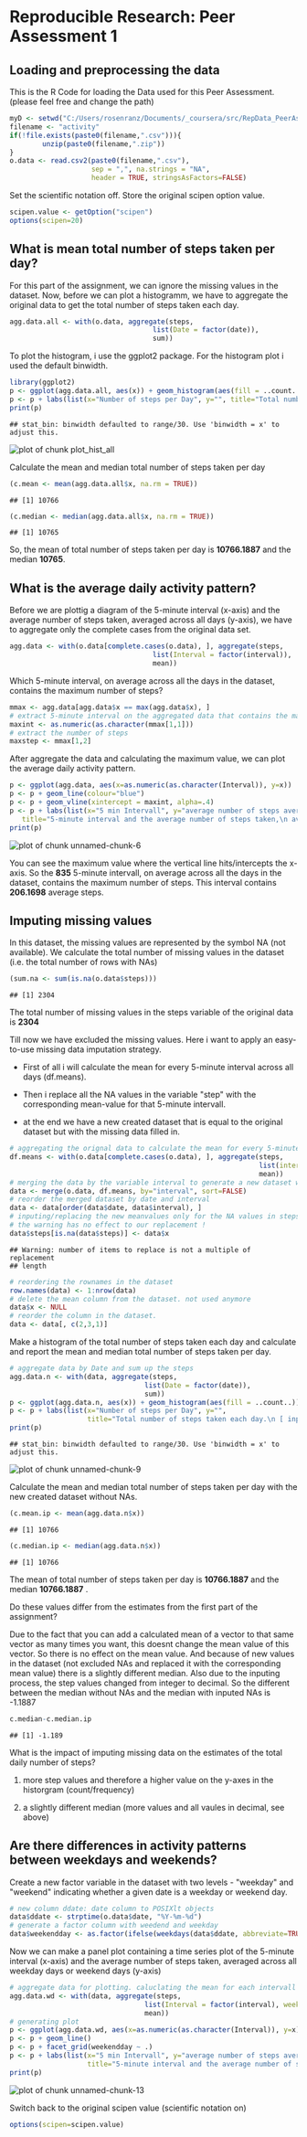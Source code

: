 # Reproducible Research: Peer Assessment 1




## Loading and preprocessing the data

This is the R Code for loading the Data used for this Peer Assessment.
(please feel free and change the path)


```r
myD <- setwd("C:/Users/rosenranz/Documents/_coursera/src/RepData_PeerAssessment1")
filename <- "activity"
if(!file.exists(paste0(filename,".csv"))){
        unzip(paste0(filename,".zip"))
}        
o.data <- read.csv2(paste0(filename,".csv"), 
                    sep = ",", na.strings = "NA", 
                    header = TRUE, stringsAsFactors=FALSE)
```


Set the scientific notation off. Store the original scipen option value.


```r
scipen.value <- getOption("scipen")
options(scipen=20)
```


## What is mean total number of steps taken per day?

For this part of the assignment, we can ignore the missing values in the dataset.
Now, before we can plot a histogramm, we have to aggregate the original data to get the total number of steps taken each day.


```r
agg.data.all <- with(o.data, aggregate(steps, 
                                   list(Date = factor(date)), 
                                   sum))
```

To plot the histogram, i use the ggplot2 package. For the histogram plot i used the default binwidth.


```r
library(ggplot2)
p <- ggplot(agg.data.all, aes(x)) + geom_histogram(aes(fill = ..count..))
p <- p + labs(list(x="Number of steps per Day", y="", title="Total number of steps taken each day"))
print(p)
```

```
## stat_bin: binwidth defaulted to range/30. Use 'binwidth = x' to adjust this.
```

![plot of chunk plot_hist_all](figure/plot_hist_all.png) 

Calculate the mean and median total number of steps taken per day


```r
(c.mean <- mean(agg.data.all$x, na.rm = TRUE))
```

```
## [1] 10766
```

```r
(c.median <- median(agg.data.all$x, na.rm = TRUE))
```

```
## [1] 10765
```

So, the mean of total number of steps taken per day is **10766.1887** and the median **10765**.


## What is the average daily activity pattern?

Before we are plottig a diagram of the 5-minute interval (x-axis) and the average number of steps taken, averaged across all days (y-axis), we have to aggregate only the complete cases from the original data set.


```r
agg.data <- with(o.data[complete.cases(o.data), ], aggregate(steps, 
                                   list(Interval = factor(interval)), 
                                   mean))
```


Which 5-minute interval, on average across all the days in the dataset, contains the maximum number of steps?


```r
mmax <- agg.data[agg.data$x == max(agg.data$x), ]
# extract 5-minute interval on the aggregated data that contains the maximum number of steps
maxint <- as.numeric(as.character(mmax[1,1]))
# extract the number of steps
maxstep <- mmax[1,2]
```

After aggregate the data and calculating the maximum value, we can plot the average daily activity pattern.


```r
p <- ggplot(agg.data, aes(x=as.numeric(as.character(Interval)), y=x)) 
p <- p + geom_line(colour="blue")
p <- p + geom_vline(xintercept = maxint, alpha=.4)
p <- p + labs(list(x="5 min Intervall", y="average number of steps averaged across all days", 
   title="5-minute interval and the average number of steps taken,\n averaged across all days\n (October 2012 to November 2012)"))
print(p)
```

![plot of chunk unnamed-chunk-6](figure/unnamed-chunk-6.png) 

You can see the maximum value where the vertical line hits/intercepts the x-axis. So the **835** 5-minute intervall, on average across all the days in the dataset, contains the maximum number of steps. This interval contains **206.1698** average steps.


## Imputing missing values

In this dataset, the missing values are represented by the symbol NA (not available). We calculate the total number of missing values in the dataset (i.e. the total number of rows with NAs)



```r
(sum.na <- sum(is.na(o.data$steps)))
```

```
## [1] 2304
```

The total number of missing values in the steps variable of the original data is **2304**

Till now we have excluded the missing values. Here i want to apply an easy-to-use missing data imputation strategy. 

- First of all i will calculate the mean for every 5-minute interval across all days (df.means).

- Then i replace all the NA values in the variable "step" with the corresponding mean-value for that 5-minute intervall.

- at the end we have a new created dataset that is equal to the original dataset but with the missing data filled in.


```r
# aggregating the orignal data to calculate the mean for every 5-minutes interval
df.means <- with(o.data[complete.cases(o.data), ], aggregate(steps, 
                                                             list(interval = factor(interval)), 
                                                             mean))
# merging the data by the variable interval to generate a new dataset with the the new mean value corresponding to the interval.
data <- merge(o.data, df.means, by="interval", sort=FALSE)
# reorder the merged dataset by date and interval
data <- data[order(data$date, data$interval), ]
# inputing/replacing the new meanvalues only for the NA values in steps.
# the warning has no effect to our replacement !
data$steps[is.na(data$steps)] <- data$x
```

```
## Warning: number of items to replace is not a multiple of replacement
## length
```

```r
# reordering the rownames in the dataset
row.names(data) <- 1:nrow(data)
# delete the mean column from the dataset. not used anymore
data$x <- NULL
# reorder the column in the dataset.
data <- data[, c(2,3,1)]
```

Make a histogram of the total number of steps taken each day and calculate and report the mean and median total number of steps taken per day.


```r
# aggregate data by Date and sum up the steps
agg.data.n <- with(data, aggregate(steps, 
                                 list(Date = factor(date)), 
                                 sum))
p <- ggplot(agg.data.n, aes(x)) + geom_histogram(aes(fill = ..count..))
p <- p + labs(list(x="Number of steps per Day", y="", 
                   title="Total number of steps taken each day.\n [ inpute missing values ]"))
print(p)
```

```
## stat_bin: binwidth defaulted to range/30. Use 'binwidth = x' to adjust this.
```

![plot of chunk unnamed-chunk-9](figure/unnamed-chunk-9.png) 

Calculate the mean and median total number of steps taken per day with the new created dataset without NAs.


```r
(c.mean.ip <- mean(agg.data.n$x))
```

```
## [1] 10766
```

```r
(c.median.ip <- median(agg.data.n$x))
```

```
## [1] 10766
```

The mean of total number of steps taken per day is **10766.1887** and the median **10766.1887** .  

  
Do these values differ from the estimates from the first part of the assignment?

Due to the fact that you can add a calculated mean of a vector to that same vector as many times you want, this doesnt change the mean value of this vector.
So there is no effect on the mean value.
And because of new values in the dataset (not excluded NAs and replaced it with the corresponding mean value) there is a slightly different median. Also due to the inputing process, the step values changed from integer to decimal. So the different between the median without NAs and the median with inputed NAs is -1.1887


```r
c.median-c.median.ip
```

```
## [1] -1.189
```

What is the impact of imputing missing data on the estimates of the total
daily number of steps?

1. more step values and therefore a higher value on the y-axes in the historgram (count/frequency)

2. a slightly different median (more values and all vaules in decimal, see above)


## Are there differences in activity patterns between weekdays and weekends?

Create a new factor variable in the dataset with two levels - "weekday" and "weekend" indicating whether a given date is a weekday or weekend day.


```r
# new column ddate: date column to POSIXlt objects
data$ddate <- strptime(o.data$date, "%Y-%m-%d")
# generate a factor column with weedend and weekday
data$weekendday <- as.factor(ifelse(weekdays(data$ddate, abbreviate=TRUE) %in% c("Sa","So"), "weekend", "weekday"))
```

Now we can make a panel plot containing a time series plot of the 5-minute interval (x-axis) and the average number of steps taken, averaged across all weekday days or weekend days (y-axis)


```r
# aggregate data for plotting. caluclating the mean for each intervall for weekdays and weekends
agg.data.wd <- with(data, aggregate(steps, 
                                 list(Interval = factor(interval), weekendday = weekendday), 
                                 mean))
# generating plot
p <- ggplot(agg.data.wd, aes(x=as.numeric(as.character(Interval)), y=x))
p <- p + geom_line()
p <- p + facet_grid(weekendday ~ .)
p <- p + labs(list(x="5 min Intervall", y="average number of steps averaged across all days", 
                   title="5-minute interval and the average number of steps taken,\n averaged across all days, seperated in Weekdays and Weekends\n (October 2012 to November 2012)"))
print(p)
```

![plot of chunk unnamed-chunk-13](figure/unnamed-chunk-13.png) 

Switch back to the original scipen value (scientific notation on)


```r
options(scipen=scipen.value)
```
